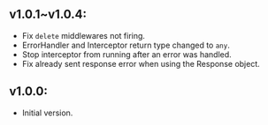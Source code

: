 ## v1.0.1~v1.0.4:

- Fix `delete` middlewares not firing.
- ErrorHandler and Interceptor return type changed to `any`.
- Stop interceptor from running after an error was handled.
- Fix already sent response error when using the Response object.

## v1.0.0:

- Initial version.
